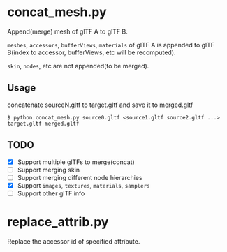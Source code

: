 # concat_mesh.py

Append(merge) mesh of glTF A to glTF B.

`meshes`, `accessors`, `bufferViews`, `materials` of glTF A is appended to glTF B(index to accessor, bufferViews, etc will be recomputed).

`skin`, `nodes`, etc are not appended(to be merged).

## Usage

concatenate sourceN.gltf to target.gltf and save it to merged.gltf

```
$ python concat_mesh.py source0.gltf <source1.gltf source2.gltf ...> target.gltf merged.gltf
```

## TODO

* [x] Support multiple glTFs to merge(concat)
* [ ] Support merging skin
* [ ] Support merging different node hierarchies
* [x] Support `images`, `textures`, `materials`, `samplers`
* [ ] Support other glTF info

# replace_attrib.py

Replace the accessor id of specified attribute.
